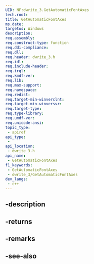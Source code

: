 ```yaml
---
UID: NF:dwrite_3.GetAutomaticFontAxes
tech.root: 
title: GetAutomaticFontAxes
ms.date: 
targetos: Windows
description: 
req.assembly: 
req.construct-type: function
req.ddi-compliance: 
req.dll: 
req.header: dwrite_3.h
req.idl: 
req.include-header: 
req.irql: 
req.kmdf-ver: 
req.lib: 
req.max-support: 
req.namespace: 
req.redist: 
req.target-min-winverclnt: 
req.target-min-winversvr: 
req.target-type: 
req.type-library: 
req.umdf-ver: 
req.unicode-ansi: 
topic_type:
 - apiref
api_type:
 - 
api_location:
 - dwrite_3.h
api_name:
 - GetAutomaticFontAxes
f1_keywords:
 - GetAutomaticFontAxes
 - dwrite_3/GetAutomaticFontAxes
dev_langs:
 - c++
---
```


## -description

## -returns

## -remarks

## -see-also

